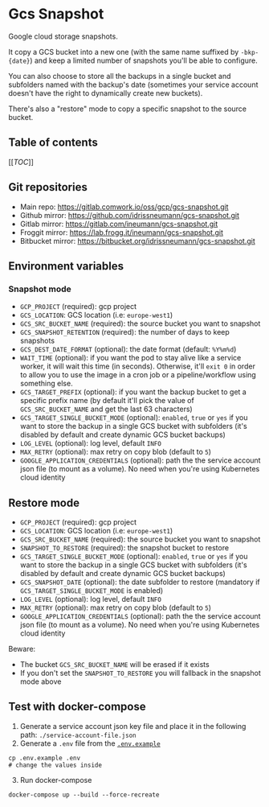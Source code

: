 # Gcs Snapshot

Google cloud storage snapshots.

It copy a GCS bucket into a new one (with the same name suffixed by `-bkp-{date}`) and keep a limited number of snapshots you'll be able to configure.

You can also choose to store all the backups in a single bucket and subfolders named with the backup's date (sometimes your service account doesn't have the right to dynamically create new buckets).

There's also a "restore" mode to copy a specific snapshot to the source bucket.

## Table of contents

[[_TOC_]]

## Git repositories

* Main repo: https://gitlab.comwork.io/oss/gcp/gcs-snapshot.git
* Github mirror: https://github.com/idrissneumann/gcs-snapshot.git
* Gitlab mirror: https://gitlab.com/ineumann/gcs-snapshot.git
* Froggit mirror: https://lab.frogg.it/ineumann/gcs-snapshot.git
* Bitbucket mirror: https://bitbucket.org/idrissneumann/gcs-snapshot.git

## Environment variables

### Snapshot mode

* `GCP_PROJECT` (required): gcp project
* `GCS_LOCATION`: GCS location (i.e: `europe-west1`)
* `GCS_SRC_BUCKET_NAME` (required): the source bucket you want to snapshot
* `GCS_SNAPSHOT_RETENTION` (required): the number of days to keep snapshots
* `GCS_DEST_DATE_FORMAT` (optional): the date format (default: `%Y%m%d`)
* `WAIT_TIME` (optional): if you want the pod to stay alive like a service worker, it will wait this time (in seconds). Otherwise, it'll `exit 0` in order to allow you to use the image in a cron job or a pipeline/workflow using something else.
* `GCS_TARGET_PREFIX` (optional): if you want the backup bucket to get a specific prefix name (by default it'll pick the value of `GCS_SRC_BUCKET_NAME` and get the last 63 characters)
* `GCS_TARGET_SINGLE_BUCKET_MODE` (optional): `enabled`, `true` or `yes` if you want to store the backup in a single GCS bucket with subfolders (it's disabled by default and create dynamic GCS bucket backups)
* `LOG_LEVEL` (optional): log level, default `INFO`
* `MAX_RETRY` (optional): max retry on copy blob (default to `5`)
* `GOOGLE_APPLICATION_CREDENTIALS` (optional): path the the service account json file (to mount as a volume). No need when you're using Kubernetes cloud identity

## Restore mode

* `GCP_PROJECT` (required): gcp project
* `GCS_LOCATION`: GCS location (i.e: `europe-west1`)
* `GCS_SRC_BUCKET_NAME` (required): the source bucket you want to snapshot
* `SNAPSHOT_TO_RESTORE` (required): the snapshot bucket to restore
* `GCS_TARGET_SINGLE_BUCKET_MODE` (optional): `enabled`, `true` or `yes` if you want to store the backup in a single GCS bucket with subfolders (it's disabled by default and create dynamic GCS bucket backups)
* `GCS_SNAPSHOT_DATE` (optional): the date subfolder to restore (mandatory if `GCS_TARGET_SINGLE_BUCKET_MODE` is enabled)
* `LOG_LEVEL` (optional): log level, default `INFO`
* `MAX_RETRY` (optional): max retry on copy blob (default to `5`)
* `GOOGLE_APPLICATION_CREDENTIALS` (optional): path the the service account json file (to mount as a volume). No need when you're using Kubernetes cloud identity

Beware:
* The bucket `GCS_SRC_BUCKET_NAME` will be erased if it exists
* If you don't set the `SNAPSHOT_TO_RESTORE` you will fallback in the snapshot mode above

## Test with docker-compose

1. Generate a service account json key file and place it in the following path: `./service-account-file.json`
2. Generate a `.env` file from the [`.env.example`](./.env.example)

```shell
cp .env.example .env
# change the values inside
```

3. Run docker-compose

```shell
docker-compose up --build --force-recreate
```
